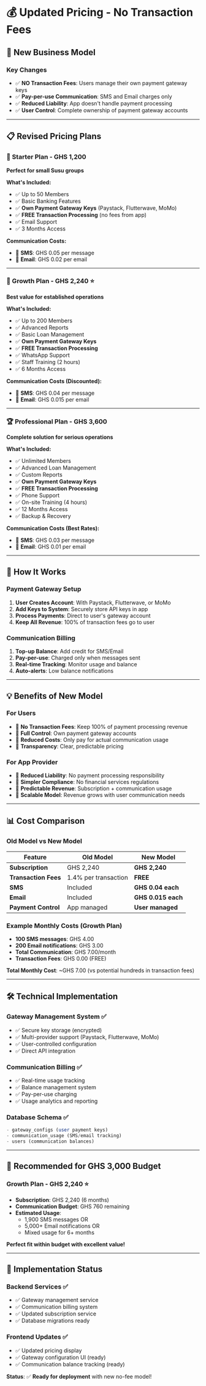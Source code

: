 # 💰 Updated Pricing - No Transaction Fees

## 🎯 **New Business Model**

### **Key Changes**
- ✅ **NO Transaction Fees**: Users manage their own payment gateway keys
- ✅ **Pay-per-use Communication**: SMS and Email charges only
- ✅ **Reduced Liability**: App doesn't handle payment processing
- ✅ **User Control**: Complete ownership of payment gateway accounts

---

## 📋 **Revised Pricing Plans**

### **🚀 Starter Plan** - **GHS 1,200**
**Perfect for small Susu groups**

**What's Included:**
- ✅ Up to 50 Members
- ✅ Basic Banking Features
- ✅ **Own Payment Gateway Keys** (Paystack, Flutterwave, MoMo)
- ✅ **FREE Transaction Processing** (no fees from app)
- ✅ Email Support
- ✅ 3 Months Access

**Communication Costs:**
- 📱 **SMS**: GHS 0.05 per message
- 📧 **Email**: GHS 0.02 per email

---

### **💎 Growth Plan** - **GHS 2,240** ⭐
**Best value for established operations**

**What's Included:**
- ✅ Up to 200 Members
- ✅ Advanced Reports
- ✅ Basic Loan Management
- ✅ **Own Payment Gateway Keys**
- ✅ **FREE Transaction Processing**
- ✅ WhatsApp Support
- ✅ Staff Training (2 hours)
- ✅ 6 Months Access

**Communication Costs (Discounted):**
- 📱 **SMS**: GHS 0.04 per message
- 📧 **Email**: GHS 0.015 per email

---

### **🏆 Professional Plan** - **GHS 3,600**
**Complete solution for serious operations**

**What's Included:**
- ✅ Unlimited Members
- ✅ Advanced Loan Management
- ✅ Custom Reports
- ✅ **Own Payment Gateway Keys**
- ✅ **FREE Transaction Processing**
- ✅ Phone Support
- ✅ On-site Training (4 hours)
- ✅ 12 Months Access
- ✅ Backup & Recovery

**Communication Costs (Best Rates):**
- 📱 **SMS**: GHS 0.03 per message
- 📧 **Email**: GHS 0.01 per email

---

## 🔧 **How It Works**

### **Payment Gateway Setup**
1. **User Creates Account**: With Paystack, Flutterwave, or MoMo
2. **Add Keys to System**: Securely store API keys in app
3. **Process Payments**: Direct to user's gateway account
4. **Keep All Revenue**: 100% of transaction fees go to user

### **Communication Billing**
1. **Top-up Balance**: Add credit for SMS/Email
2. **Pay-per-use**: Charged only when messages sent
3. **Real-time Tracking**: Monitor usage and balance
4. **Auto-alerts**: Low balance notifications

---

## 💡 **Benefits of New Model**

### **For Users**
- 🎯 **No Transaction Fees**: Keep 100% of payment processing revenue
- 🎯 **Full Control**: Own payment gateway accounts
- 🎯 **Reduced Costs**: Only pay for actual communication usage
- 🎯 **Transparency**: Clear, predictable pricing

### **For App Provider**
- 🎯 **Reduced Liability**: No payment processing responsibility
- 🎯 **Simpler Compliance**: No financial services regulations
- 🎯 **Predictable Revenue**: Subscription + communication usage
- 🎯 **Scalable Model**: Revenue grows with user communication needs

---

## 📊 **Cost Comparison**

### **Old Model vs New Model**
| Feature | Old Model | **New Model** |
|---------|-----------|---------------|
| **Subscription** | GHS 2,240 | **GHS 2,240** |
| **Transaction Fees** | 1.4% per transaction | **FREE** |
| **SMS** | Included | **GHS 0.04 each** |
| **Email** | Included | **GHS 0.015 each** |
| **Payment Control** | App managed | **User managed** |

### **Example Monthly Costs (Growth Plan)**
- **100 SMS messages**: GHS 4.00
- **200 Email notifications**: GHS 3.00
- **Total Communication**: GHS 7.00/month
- **Transaction Fees**: GHS 0.00 (FREE)

**Total Monthly Cost**: ~GHS 7.00 (vs potential hundreds in transaction fees)

---

## 🛠️ **Technical Implementation**

### **Gateway Management System** ✅
- ✅ Secure key storage (encrypted)
- ✅ Multi-provider support (Paystack, Flutterwave, MoMo)
- ✅ User-controlled configuration
- ✅ Direct API integration

### **Communication Billing** ✅
- ✅ Real-time usage tracking
- ✅ Balance management system
- ✅ Pay-per-use charging
- ✅ Usage analytics and reporting

### **Database Schema** ✅
```sql
- gateway_configs (user payment keys)
- communication_usage (SMS/email tracking)
- users (communication balances)
```

---

## 🎯 **Recommended for GHS 3,000 Budget**

### **Growth Plan** - **GHS 2,240** ⭐
- **Subscription**: GHS 2,240 (6 months)
- **Communication Budget**: GHS 760 remaining
- **Estimated Usage**: 
  - 1,900 SMS messages OR
  - 5,000+ Email notifications OR
  - Mixed usage for 6+ months

**Perfect fit within budget with excellent value!**

---

## 🚀 **Implementation Status**

### **Backend Services** ✅
- ✅ Gateway management service
- ✅ Communication billing system
- ✅ Updated subscription service
- ✅ Database migrations ready

### **Frontend Updates** ✅
- ✅ Updated pricing display
- ✅ Gateway configuration UI (ready)
- ✅ Communication balance tracking (ready)

**Status**: ✅ **Ready for deployment** with new no-fee model!